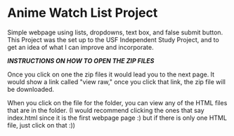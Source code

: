 # Anime Watch List Project

Simple webpage using lists, dropdowns, text box, and false submit button. This Project was the set up to the USF Independent Study Project, and to get an idea of what I can improve and incorporate.

***INSTRUCTIONS ON HOW TO OPEN THE ZIP FILES***

Once you click on one the zip files it would lead you to the next page. It would show a link called "view raw," once you click that link, the zip file will be downloaded.

When you click on the file for the folder, you can view any of the HTML files that are in the folder. (I would recommend clicking the ones that say index.html since it is the first webpage page :) but if there is only one HTML file, just click on that :))
